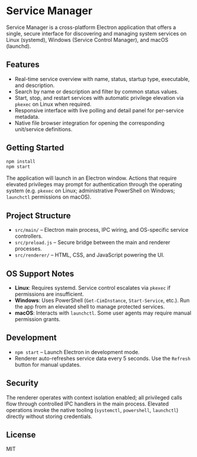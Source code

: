 # Service Manager

Service Manager is a cross-platform Electron application that offers a single, secure interface for discovering and managing system services on Linux (systemd), Windows (Service Control Manager), and macOS (launchd).

## Features

- Real-time service overview with name, status, startup type, executable, and description.
- Search by name or description and filter by common status values.
- Start, stop, and restart services with automatic privilege elevation via `pkexec` on Linux when required.
- Responsive interface with live polling and detail panel for per-service metadata.
- Native file browser integration for opening the corresponding unit/service definitions.

## Getting Started

```bash
npm install
npm start
```

The application will launch in an Electron window. Actions that require elevated privileges may prompt for authentication through the operating system (e.g. `pkexec` on Linux; administrative PowerShell on Windows; `launchctl` permissions on macOS).

## Project Structure

- `src/main/` – Electron main process, IPC wiring, and OS-specific service controllers.
- `src/preload.js` – Secure bridge between the main and renderer processes.
- `src/renderer/` – HTML, CSS, and JavaScript powering the UI.

## OS Support Notes

- **Linux**: Requires systemd. Service control escalates via `pkexec` if permissions are insufficient.
- **Windows**: Uses PowerShell (`Get-CimInstance`, `Start-Service`, etc.). Run the app from an elevated shell to manage protected services.
- **macOS**: Interacts with `launchctl`. Some user agents may require manual permission grants.

## Development

- `npm start` – Launch Electron in development mode.
- Renderer auto-refreshes service data every 5 seconds. Use the `Refresh` button for manual updates.

## Security

The renderer operates with context isolation enabled; all privileged calls flow through controlled IPC handlers in the main process. Elevated operations invoke the native tooling (`systemctl`, `powershell`, `launchctl`) directly without storing credentials.

## License

MIT


